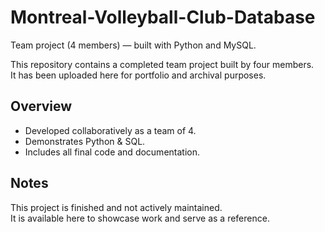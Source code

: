 # Montreal-Volleyball-Club-Database
Team project (4 members) — built with Python and MySQL. 

This repository contains a completed team project built by four members.  
It has been uploaded here for portfolio and archival purposes.

## Overview
- Developed collaboratively as a team of 4.
- Demonstrates Python & SQL.
- Includes all final code and documentation.

## Notes
This project is finished and not actively maintained.  
It is available here to showcase work and serve as a reference.
